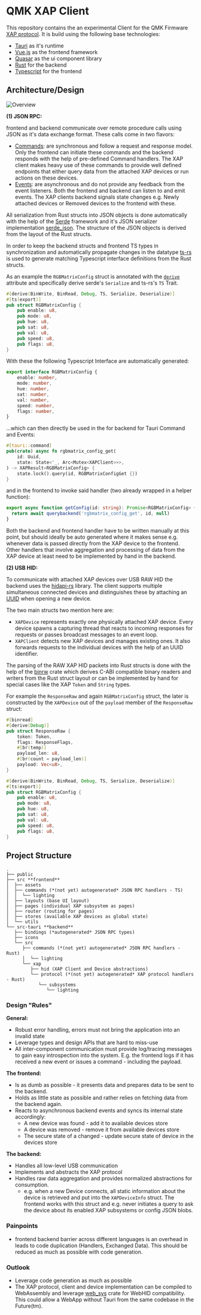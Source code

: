 # QMK XAP Client

This repository contains the an experimental Client for the QMK Firmware [XAP protocol](https://github.com/qmk/qmk_firmware/pull/13733). It is build using the following base technologies:

* [Tauri](https://tauri.app/) as it's runtime
* [Vue.js](https://vuejs.org/) as the frontend framework
* [Quasar](https://quasar.dev/) as the ui component library
* [Rust](https://www.rust-lang.org/) for the backend
* [Typescript](https://www.typescriptlang.org/) for the frontend

## Architecture/Design

![Overview](docs/architecture.png)

**(1) JSON RPC:**

frontend and backend communicate over remote procedure calls using JSON as it's data exchange format. These calls come in two flavors:

  * [Commands](https://tauri.app/v1/guides/features/command/): are synchronous and follow a request and response model. Only the frontend can initiate these commands and the backend responds with the help of pre-defined Command handlers. The XAP client makes heavy use of these commands to provide well defined endpoints that either query data from the attached XAP devices or run actions on these devices.
  * [Events](https://tauri.app/v1/guides/features/events/): are asynchronous and do not provide any feedback from the event listeners. Both the frontend and backend can listen to and emit events. The XAP clients backend signals state changes e.g. Newly attached devices or Removed devices to the frontend with these.

All serialization from Rust structs into JSON objects is done automatically with the help of the [Serde](https://serde.rs/) framework and it's JSON serializer implementation [serde_json](https://github.com/serde-rs/json). The structure of the JSON objects is derived from the layout of the Rust structs.

In order to keep the backend structs and frontend TS types in synchronization and automatically propagate changes in the datatype [ts-rs](https://github.com/Aleph-Alpha/ts-rs) is used to generate matching Typescript interface definitions from the Rust structs.

As an example the `RGBMatrixConfig` struct is annotated with the [`derive`](https://doc.rust-lang.org/book/appendix-03-derivable-traits.html) attribute and specifically derive serde's `Serialize` and ts-rs's `TS` Trait.

```Rust
#[derive(BinWrite, BinRead, Debug, TS, Serialize, Deserialize)]
#[ts(export)]
pub struct RGBMatrixConfig {
    pub enable: u8,
    pub mode: u8,
    pub hue: u8,
    pub sat: u8,
    pub val: u8,
    pub speed: u8,
    pub flags: u8,
}
```

With these the following Typescript Interface are automatically generated:

```Typescript
export interface RGBMatrixConfig {
    enable: number,
    mode: number,
    hue: number,
    sat: number,
    val: number,
    speed: number,
    flags: number,
}
```

...which can then directly be used in the for backend for Tauri Command and Events:

```Rust
#[tauri::command]
pub(crate) async fn rgbmatrix_config_get(
    id: Uuid,
    state: State<'_, Arc<Mutex<XAPClient>>>,
) -> XAPResult<RGBMatrixConfig> {
    state.lock().query(id, RGBMatrixConfigGet {})
}
```

and in the frontend to invoke said handler (two already wrapped in a helper function):

```Typescript
export async function getConfig(id: string): Promise<RGBMatrixConfig> {
  return await querybackend('rgbmatrix_config_get', id, null)
}
```

Both the backend and frontend handler have to be written manually at this point, but should ideally be auto generated where it makes sense e.g. whenever data is passed directly from the XAP device to the frontend. Other handlers that involve aggregation and processing of data from the XAP device at least need to be implemented by hand in the backend.

**(2) USB HID:** 

To communicate with attached XAP devices over USB RAW HID the backend uses the [hidapi-rs](https://github.com/ruabmbua/hidapi-rs) library. The client supports multiple simultaneous connected devices and distinguishes these by attaching an [UUID](https://en.wikipedia.org/wiki/Universally_unique_identifier) when opening a new device. 

The two main structs two mention here are:

* `XAPDevice` represents exactly one physically attached XAP device. Every device spawns a capturing thread that reacts to incoming responses for requests or passes broadcast messages to an event loop.
* `XAPClient` detects new XAP devices and manages existing ones. It also forwards requests to the individual devices with the help of an UUID identifier.

The parsing of the RAW XAP HID packets into Rust structs is done with the help of the [binrw](https://binrw.rs/) crate which derives C-ABI compatible binary readers and writers from the Rust struct layout or can be implemented by hand for special cases like the XAP `Token` and `String` types.

For example the `ResponseRaw` and again `RGBMatrixConfig` struct, the later is constructed by the `XAPDevice` out of the `payload` member of the `ResponseRaw` struct:

```Rust
#[binread]
#[derive(Debug)]
pub struct ResponseRaw {
    token: Token,
    flags: ResponseFlags,
    #[br(temp)]
    payload_len: u8,
    #[br(count = payload_len)]
    payload: Vec<u8>,
}

#[derive(BinWrite, BinRead, Debug, TS, Serialize, Deserialize)]
#[ts(export)]
pub struct RGBMatrixConfig {
    pub enable: u8,
    pub mode: u8,
    pub hue: u8,
    pub sat: u8,
    pub val: u8,
    pub speed: u8,
    pub flags: u8,
}
```

## Project Structure

```
.
├── public
├── src **frontend**
│  ├── assets
│  ├── commands (*(not yet) autogenerated* JSON RPC handlers - TS)
│  │  └── lighting
│  ├── layouts (base UI layout)
│  ├── pages (individual XAP subsystem as pages)
│  ├── router (routing for pages)
│  ├── stores (available XAP devices as global state)
│  └── utils
└── src-tauri **backend**
   ├── bindings (*autogenerated* JSON RPC types)
   ├── icons
   └── src
      ├── commands (*(not yet) autogenerated* JSON RPC handlers - Rust)
      │  └── lighting
      └── xap
         ├── hid (XAP Client and Device abstractions)
         └── protocol (*(not yet) autogenerated* XAP protocol handlers - Rust)
            └── subsystems
               └── lighting
```

### Design "Rules"

**General:**

* Robust error handling, errors must not bring the application into an invalid state
* Leverage types and design APIs that are hard to miss-use
* All inter-component communication must provide log/tracing messages to gain easy introspection into the system. E.g. the frontend logs if it has received a new event or issues a command - including the payload.

**The frontend:**

* Is as dumb as possible - it presents data and prepares data to be sent to the backend.
* Holds as little state as possible and rather relies on fetching data from the backend again.
* Reacts to asynchronous backend events and syncs its internal state accordingly:
  * A new device was found - add it to available devices store
  * A device was removed - remove it from available devices store
  * The secure state of a changed - update secure state of device in the devices store

**The backend:**

* Handles all low-level USB communication
* Implements and abstracts the XAP protocol
* Handles raw data aggregation and provides normalized abstractions for consumption.
  * e.g. when a new Device connects, all static information about the device is retrieved and put into the `XAPDeviceInfo` struct. The frontend works with this struct and e.g. never initiates a query to ask the device about its enabled XAP subsystems or config JSON blobs.

### Painpoints

* frontend backend barrier across different languages is an overhead in leads to code duplication (Handlers, Exchanged Data). This should be reduced as much as possible with code generation.

### Outlook

* Leverage code generation as much as possible
* The XAP protocol, client and device implementation can be compiled to WebAssembly and leverage [web_sys](`https://docs.rs/web-sys/latest/web_sys/struct.Usb.html`) crate for WebHID compatibility. This could allow a WebApp without Tauri from the same codebase in the Future(tm).
